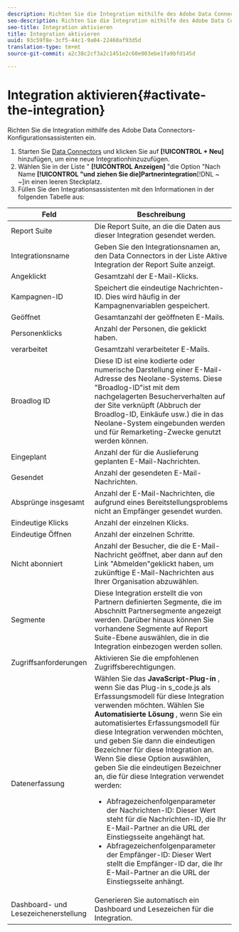 ```yaml
---
description: Richten Sie die Integration mithilfe des Adobe Data Connectors-Konfigurationsassistenten ein.
seo-description: Richten Sie die Integration mithilfe des Adobe Data Connectors-Konfigurationsassistenten ein.
seo-title: Integration aktivieren
title: Integration aktivieren
uuid: 93c59f8e-3cf5-44c1-9a04-22460af93d5d
translation-type: tm+mt
source-git-commit: a2c38c2cf3a2c1451e2c60e003ebe1fa9bfd145d

---
```



# Integration aktivieren{#activate-the-integration}

Richten Sie die Integration mithilfe des Adobe Data Connectors-Konfigurationsassistenten ein.

1. Starten Sie [Data Connectors](https://marketing.adobe.com/resources/help/en_US/genesis/c_overview.html) und klicken Sie auf **[!UICONTROL + Neu]** hinzufügen, um eine neue Integration[](https://marketing.adobe.com/resources/help/en_US/genesis/t_add_integration.html)hinzuzufügen.
1. Wählen Sie in der Liste " **[!UICONTROL Anzeigen]** "die Option "Nach Name **[!UICONTROL "und ziehen Sie die]Partnerintegration**[!DNL ~ ~]in einen leeren Steckplatz.
1. Füllen Sie den Integrationsassistenten mit den Informationen in der folgenden Tabelle aus:

| Feld | Beschreibung |
|--- |--- |
| Report Suite | Die Report Suite, an die die Daten aus dieser Integration gesendet werden. |
| Integrationsname | Geben Sie den Integrationsnamen an, den Data Connectors in der Liste Aktive Integration der Report Suite anzeigt. |
| Angeklickt | Gesamtzahl der E-Mail-Klicks. |
| Kampagnen-ID | Speichert die eindeutige Nachrichten-ID. Dies wird häufig in der Kampagnenvariablen gespeichert. |
| Geöffnet | Gesamtanzahl der geöffneten E-Mails. |
| Personenklicks | Anzahl der Personen, die geklickt haben. |
| verarbeitet | Gesamtzahl verarbeiteter E-Mails. |
| Broadlog ID | Diese ID ist eine kodierte oder numerische Darstellung einer E-Mail-Adresse des Neolane-Systems. Diese "Broadlog-ID"ist mit dem nachgelagerten Besucherverhalten auf der Site verknüpft (Abbruch der Broadlog-ID, Einkäufe usw.) die in das Neolane-System eingebunden werden und für Remarketing-Zwecke genutzt werden können. |
| Eingeplant | Anzahl der für die Auslieferung geplanten E-Mail-Nachrichten. |
| Gesendet | Anzahl der gesendeten E-Mail-Nachrichten. |
| Absprünge insgesamt | Anzahl der E-Mail-Nachrichten, die aufgrund eines Bereitstellungsproblems nicht an Empfänger gesendet wurden. |
| Eindeutige Klicks | Anzahl der einzelnen Klicks. |
| Eindeutige Öffnen | Anzahl der einzelnen Schritte. |
| Nicht abonniert | Anzahl der Besucher, die die E-Mail-Nachricht geöffnet, aber dann auf den Link "Abmelden"geklickt haben, um zukünftige E-Mail-Nachrichten aus Ihrer Organisation abzuwählen. |
| Segmente | Diese Integration erstellt die von Partnern definierten Segmente, die im Abschnitt Partnersegmente angezeigt werden. Darüber hinaus können Sie vorhandene Segmente auf Report Suite-Ebene auswählen, die in die Integration einbezogen werden sollen. |
|  Zugriffsanforderungen | Aktivieren Sie die empfohlenen Zugriffsberechtigungen. |
| Datenerfassung | Wählen Sie das **JavaScript-Plug-in** , wenn Sie das Plug-in s_code.js als Erfassungsmodell für diese Integration verwenden möchten. Wählen Sie **Automatisierte Lösung** , wenn Sie ein automatisiertes Erfassungsmodell für diese Integration verwenden möchten, und geben Sie dann die eindeutigen Bezeichner für diese Integration an. Wenn Sie diese Option auswählen, geben Sie die eindeutigen Bezeichner an, die für diese Integration verwendet werden: <ul><li>Abfragezeichenfolgenparameter der Nachrichten-ID: Dieser Wert steht für die Nachrichten-ID, die Ihr E-Mail-Partner an die URL der Einstiegsseite angehängt hat.</li><li>Abfragezeichenfolgenparameter der Empfänger-ID: Dieser Wert stellt die Empfänger-ID dar, die Ihr E-Mail-Partner an die URL der Einstiegsseite anhängt.</li></ul> |
| Dashboard- und Lesezeichenerstellung | Generieren Sie automatisch ein Dashboard und Lesezeichen für die Integration. |
